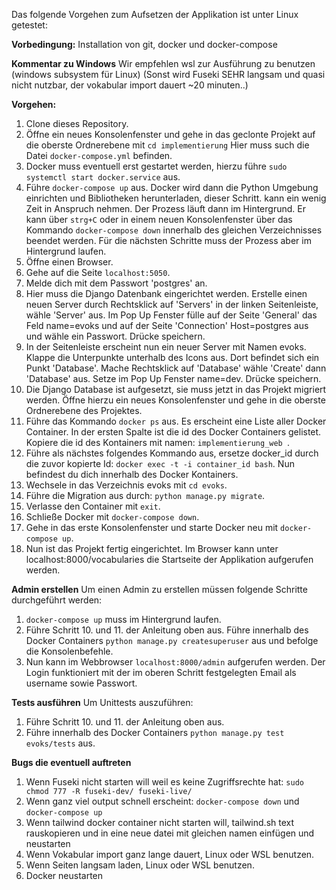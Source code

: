 Das folgende Vorgehen zum Aufsetzen der Applikation ist unter Linux getestet:

**Vorbedingung:**
Installation von git, docker und docker-compose

**Kommentar zu Windows**
Wir empfehlen wsl zur Ausführung zu benutzen (windows subsystem für Linux) (Sonst wird Fuseki SEHR langsam und quasi nicht nutzbar, der vokabular import dauert ~20 minuten..)

**Vorgehen:**
1. Clone dieses Repository.
2. Öffne ein neues Konsolenfenster und gehe in das geclonte Projekt auf die oberste Ordnerebene mit `cd implementierung`
Hier muss such die Datei `docker-compose.yml` befinden.
3. Docker muss eventuell erst gestartet werden, hierzu führe `sudo systemctl start docker.service` aus.
4. Führe `docker-compose up` aus. Docker wird dann die Python Umgebung einrichten und Bibliotheken herunterladen, dieser Schritt.
kann ein wenig Zeit in Anspruch nehmen. Der Prozess läuft dann im Hintergrund. Er kann über `strg+C` oder in einem neuen Konsolenfenster über das Kommando `docker-compose down` innerhalb des gleichen Verzeichnisses beendet werden. Für die nächsten Schritte muss der Prozess aber im Hintergrund laufen.
5. Öffne einen Browser.
6. Gehe auf die Seite `localhost:5050`.
7. Melde dich mit dem Passwort 'postgres' an.
8. Hier muss die Django Datenbank eingerichtet werden. Erstelle einen neuen Server durch Rechtsklick auf 'Servers'
in der linken Seitenleiste, wähle 'Server' aus. Im Pop Up Fenster fülle auf der Seite 'General' das Feld name=evoks und auf der Seite 'Connection' Host=postgres aus und wähle ein Passwort. Drücke speichern.
9. In der Seitenleiste erscheint nun ein neuer Server mit Namen evoks. Klappe die Unterpunkte unterhalb des Icons aus. Dort befindet sich ein Punkt 'Database'. Mache Rechtsklick auf 'Database' wähle 'Create' dann 'Database' aus. Setze im Pop Up Fenster name=dev. Drücke speichern.
10. Die Django Database ist aufgesetzt, sie muss jetzt in das Projekt migriert werden. Öffne hierzu ein neues Konsolenfenster und gehe in die oberste Ordnerebene des Projektes. 
11. Führe das Kommando `docker ps` aus. Es erscheint eine Liste aller Docker Container. In der ersten Spalte ist die id des Docker Containers gelistet. Kopiere die id des Kontainers mit namen: `implementierung_web `.
12. Führe als nächstes folgendes Kommando aus, ersetze docker_id durch die zuvor kopierte Id: `docker exec -t -i container_id bash`. Nun befindest du dich innerhalb des Docker Kontainers.
13. Wechsele in das Verzeichnis evoks mit `cd evoks`.
14. Führe die Migration aus durch: `python manage.py migrate`.
15. Verlasse den Container mit `exit`.
16. Schließe Docker mit `docker-compose down`.
17. Gehe in das erste Konsolenfenster und starte Docker neu mit `docker-compose up`.
18. Nun ist das Projekt fertig eingerichtet. Im Browser kann unter localhost:8000/vocabularies die Startseite der Applikation aufgerufen werden.

**Admin erstellen**
Um einen Admin zu erstellen müssen folgende Schritte durchgeführt werden:
1. `docker-compose up` muss im Hintergrund laufen.
2. Führe Schritt 10. und 11. der Anleitung oben aus. Führe innerhalb des Docker Containers `python manage.py createsuperuser` aus und befolge die Konsolenbefehle. 
3. Nun kann im Webbrowser `localhost:8000/admin` aufgerufen werden. Der Login funktioniert mit der im oberen Schritt festgelegten Email als username sowie Passwort.

**Tests ausführen**
Um Unittests auszuführen:
1. Führe Schritt 10. und 11. der Anleitung oben aus. 
2. Führe innerhalb des Docker Containers `python manage.py test evoks/tests` aus.


**Bugs die eventuell auftreten**
1. Wenn Fuseki nicht starten will weil es keine Zugriffsrechte hat: `sudo chmod 777 -R fuseki-dev/ fuseki-live/`
2. Wenn ganz viel output schnell erscheint: `docker-compose down` und `docker-compose up`
3. Wenn tailwind docker container nicht starten will, tailwind.sh text rauskopieren und in eine neue datei mit gleichen namen einfügen und neustarten
4. Wenn Vokabular import ganz lange dauert, Linux oder WSL benutzen. 
5. Wenn Seiten langsam laden, Linux oder WSL benutzen.
6. Docker neustarten

